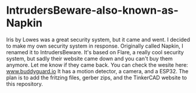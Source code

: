 # IntrudersBeware-also-known-as-Napkin

Iris by Lowes was a great security system, but it came and went. I decided to make my own security system in response. Originally called Napkin, I renamed it to IntrudersBeware. It's based on Flare, a really cool security system, but sadly their website came down and you can't buy them anymore. Let me know if they came back. You can check the wesite here: www.buddyguard.io
It has a motion detector, a camera, and a ESP32. The plan is to add the fritzing files, gerber zips, and the TinkerCAD website to this repository.
